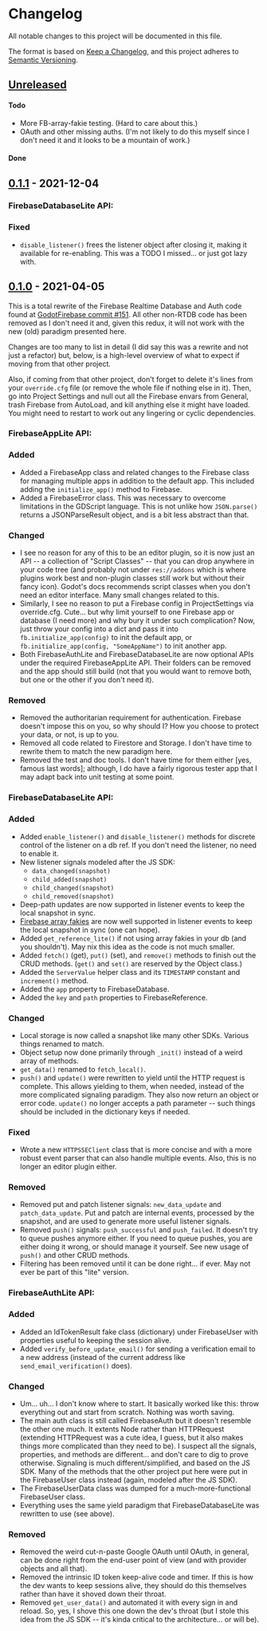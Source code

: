 # Changelog
All notable changes to this project will be documented in this file.

The format is based on [Keep a Changelog](https://keepachangelog.com/en/1.0.0/),
and this project adheres to [Semantic Versioning](https://semver.org/spec/v2.0.0.html).

## [Unreleased]

#### Todo
- More FB-array-fakie testing. (Hard to care about this.)
- OAuth and other missing auths.  (I'm not likely to do this myself since I don't need it and it looks to be a mountain of work.)

#### Done


<!-- Don't forget to change version in firebase.gd, README.md, and footer here. -->

## [0.1.1] - 2021-12-04

### FirebaseDatabaseLite API:

### Fixed
- `disable_listener()` frees the listener object after closing it, making it available for re-enabling.  This was a TODO I missed... or just got lazy with.


## [0.1.0] - 2021-04-05

This is a total rewrite of the Firebase Realtime Database and Auth code found at [GodotFirebase commit #151](https://github.com/GodotNuts/GodotFirebase/commit/0dcabd4f410058c656d3f000ad733990edf42e3c).  All other non-RTDB code has been removed as I don't need it and, given this redux, it will not work with the new (old) paradigm presented here.

Changes are too many to list in detail (I did say this was a rewrite and not just a refactor) but, below, is a high-level overview of what to expect if moving from that other project.

Also, if coming from that other project, don't forget to delete it's lines from your `override.cfg` file (or remove the whole file if nothing else in it).  Then, go into Project Settings and null out all the Firebase envars from General, trash Firebase from AutoLoad, and kill anything else it might have loaded.  You might need to restart to work out any lingering or cyclic dependencies.

### FirebaseAppLite API:

### Added
- Added a FirebaseApp class and related changes to the Firebase class for managing multiple apps in addition to the default app.  This included adding the `initialize_app()` method to Firebase.
- Added a FirebaseError class.  This was necessary to overcome limitations in the GDScript language.  This is not unlike how `JSON.parse()` returns a JSONParseResult object, and is a bit less abstract than that.

### Changed
- I see no reason for any of this to be an editor plugin, so it is now just an API -- a collection of "Script Classes" -- that you can drop anywhere in your code tree (and probably not under `res://addons` which is where plugins work best and non-plugin classes still work but without their fancy icon).  Godot's docs recommends script classes when you don't need an editor interface.  Many small changes related to this.
- Similarly, I see no reason to put a Firebase config in ProjectSettings via override.cfg.  Cute... but why limit yourself to one Firebase app or database (I need more) and why bury it under such complication?  Now, just throw your config into a dict and pass it into `fb.initialize_app(config)` to init the default app, or `fb.initialize_app(config, "SomeAppName")` to init another app.
- Both FirebaseAuthLite and FirebaseDatabaseLite are now optional APIs under the required FirebaseAppLite API.  Their folders can be removed and the app should still build (not that you would want to remove both, but one or the other if you don't need it).

### Removed
- Removed the authoritarian requirement for authentication.  Firebase doesn't impose this on you, so why should I?  How you choose to protect your data, or not, is up to you.
- Removed all code related to Firestore and Storage.  I don't have time to rewrite them to match the new paradigm here.
- Removed the test and doc tools.  I don't have time for them either [yes, famous last words]; although, I do have a fairly rigorous tester app that I may adapt back into unit testing at some point.

### FirebaseDatabaseLite API:

### Added
- Added `enable_listener()` and `disable_listener()` methods for discrete control of the listener on a db ref.  If you don't need the listener, no need to enable it.
- New listener signals modeled after the JS SDK:
  - `data_changed(snapshot)`
  - `child_added(snapshot)`
  - `child_changed(snapshot)`
  - `child_removed(snapshot)`
- Deep-path updates are now supported in listener events to keep the local snapshot in sync.
- [Firebase array fakies](https://firebase.googleblog.com/2014/04/best-practices-arrays-in-firebase.html) are now well supported in listener events to keep the local snapshot in sync (one can hope).
- Added `get_reference_lite()` if not using array fakies in your db (and you shouldn't).  May nix this idea as the code is not much smaller.
- Added `fetch()` (get), `put()` (set), and `remove()` methods to finish out the CRUD methods.  (`get()` and `set()` are reserved by the Object class.)
- Added the `ServerValue` helper class and its `TIMESTAMP` constant and `increment()` method.
- Added the `app` property to FirebaseDatabase.
- Added the `key` and `path` properties to FirebaseReference.

### Changed
- Local storage is now called a snapshot like many other SDKs.  Various things renamed to match.
- Object setup now done primarily through `_init()` instead of a weird array of methods.
- `get_data()` renamed to `fetch_local()`.
- `push()` and `update()` were rewritten to yield until the HTTP request is complete.  This allows yielding to them, when needed, instead of the more complicated signaling paradigm.  They also now return an object or error code.  `update()` no longer accepts a path parameter -- such things should be included in the dictionary keys if needed.

### Fixed
- Wrote a new `HTTPSSEClient` class that is more concise and with a more robust event parser that can also handle multiple events.  Also, this is no longer an editor plugin either.

### Removed
- Removed put and patch listener signals: `new_data_update` and `patch_data_update`.  Put and patch are internal events, processed by the snapshot, and are used to generate more useful listener signals.
- Removed `push()` signals: `push_successful` and `push_failed`.  It doesn't try to queue pushes anymore either.  If you need to queue pushes, you are either doing it wrong, or should manage it yourself.  See new usage of `push()` and other CRUD methods.
- Filtering has been removed until it can be done right... if ever.  May not ever be part of this "lite" version.

### FirebaseAuthLite API:

### Added
- Added an IdTokenResult fake class (dictionary) under FirebaseUser with properties useful to keeping the session alive.
- Added `verify_before_update_email()` for sending a verification email to a new address (instead of the current address like `send_email_verification()` does).

### Changed
- Um... uh... I don't know where to start.  It basically worked like this: throw everything out and start from scratch.  Nothing was worth saving.
- The main auth class is still called FirebaseAuth but it doesn't resemble the other one much.  It extents Node rather than HTTPRequest (extending HTTPRequest was a cute idea, I guess, but it also makes things more complicated than they need to be).  I suspect all the signals, properties, and methods are different... and don't care to dig to prove otherwise.  Signaling is much different/simplified, and based on the JS SDK.  Many of the methods that the other project put here were put in the FirebaseUser class instead (again, modeled after the JS SDK).
- The FirebaseUserData class was dumped for a much-more-functional FirebaseUser class.
- Everything uses the same yield paradigm that FirebaseDatabaseLite was rewritten to use (see above).

### Removed
- Removed the weird cut-n-paste Google OAuth until OAuth, in general, can be done right from the end-user point of view (and with provider objects and all that).
- Removed the intrinsic ID token keep-alive code and timer.  If this is how the dev wants to keep sessions alive, they should do this themselves rather than have it shoved down their throat.
- Removed `get_user_data()` and automated it with every sign in and reload.  So, yes, I shove this one down the dev's throat (but I stole this idea from the JS SDK -- it's kinda critical to the architecture... or will be).



[Unreleased]: https://github.com/juanitogan/godotfirebaselite/compare/0.1.1...HEAD
[0.1.1]: https://github.com/juanitogan/godotfirebaselite/compare/0.1.0...0.1.1
[0.1.0]: https://github.com/juanitogan/godotfirebaselite/releases/tag/0.1.0
